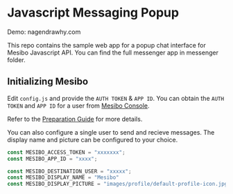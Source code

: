 # Javascript Messaging Popup

Demo: nagendrawhy.com

This repo contains the sample web app for a popup chat interface for Mesibo Javascript API.
You can find the full messenger app in messenger folder.

## Initializing Mesibo 
Edit `config.js` and provide the `AUTH TOKEN` & `APP ID`. You can obtain the `AUTH TOKEN` and `APP ID` for a user from [Mesibo Console](https://mesibo.com/console/). 

Refer to the [Preparation Guide](https://mesibo.com/documentation/tutorials/first-app/#preparation) for more details.

You can also configure a single user to send and recieve messages. The display name and picture can be configured to your choice.

```javascript
const MESIBO_ACCESS_TOKEN = "xxxxxxx";
const MESIBO_APP_ID = "xxxx";

const MESIBO_DESTINATION_USER = "xxxxx"; 
const MESIBO_DISPLAY_NAME = "Mesibo"
const MESIBO_DISPLAY_PICTURE = "images/profile/default-profile-icon.jpg"

```

